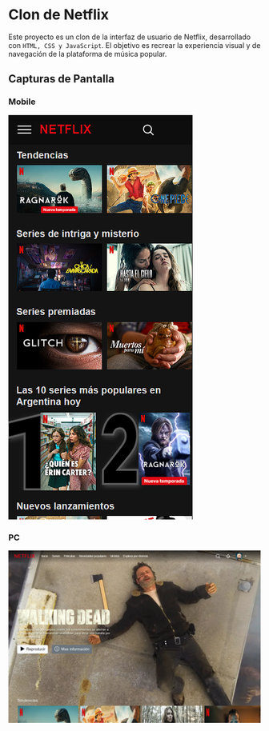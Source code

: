 # Clon de Netflix

Este proyecto es un clon de la interfaz de usuario de Netflix, desarrollado con ```HTML, CSS y JavaScript```. El objetivo es recrear la experiencia visual y de navegación de la plataforma de música popular.

## Capturas de Pantalla

### Mobile

<img src="img/netflix-cel.png">

### PC 

<img src="img/netflix-pc.png">
